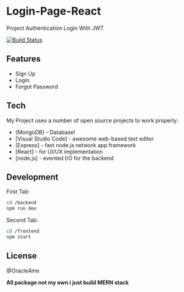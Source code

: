# Login-Page-React
Project Authentication Login With JWT

[![Build Status](https://travis-ci.org/joemccann/dillinger.svg?branch=master)](https://travis-ci.org/joemccann/dillinger)

## Features

- Sign Up 
- Login
- Forgot Password 

## Tech

My Project uses a number of open source projects to work properly:

- [MongoDB] - Database!
- [Visual Studio Code] - awesome web-based text editor
- [Express] - fast node.js network app framework 
- [React] - for UI/UX implementation 
- [node.js] - evented I/O for the backend

## Development
First Tab:

```sh
cd /backend
npm run dev
```

Second Tab:

```sh
cd /frontend
npm start
```




## License

@Oracle4me

**All package not my own i just build MERN stack**
